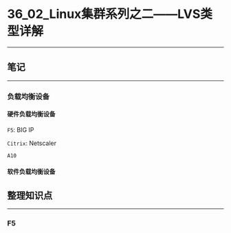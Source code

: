 # 36_02_Linux集群系列之二——LVS类型详解

---

## 笔记

---

### 负载均衡设备

#### 硬件负载均衡设备

`F5`: BIG IP

`Citrix`: Netscaler

`A10`

#### 软件负载均衡设备

## 整理知识点

---

### F5